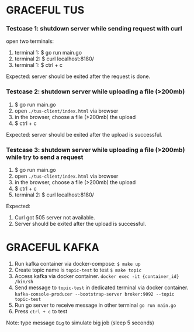 # GRACEFUL TUS
### Testcase 1: shutdown server while sending request with curl
open two terminals:
1. terminal 1: $ go run main.go
2. terminal 2: $ curl localhost:8180/
3. terminal 1: $ ctrl + c

Expected: server should be exited after the request is done.

### Testcase 2: shutdown server while uploading a file (>200mb) 
1. $ go run main.go
2. open `./tus-client/index.html` via browser
3. in the browser, choose a file (>200mb) the upload
4. $ ctrl + c

Expected: server should be exited after the upload is successful.

### Testcase 3: shutdown server while uploading a file (>200mb) while try to send a request
1. $ go run main.go
2. open `./tus-client/index.html` via browser
3. in the browser, choose a file (>200mb) the upload
4. $ ctrl + c
5. terminal 2: $ curl localhost:8180/

Expected: 
1. Curl got 505 server not available.
2. Server should be exited after the upload is successful.

# GRACEFUL KAFKA
1. Run kafka container via docker-compose: 
`$ make up`
2. Create topic name is `topic-test` to test
`$ make topic`
3. Access kafka via docker container.
`docker exec -it {container_id} /bin/sh`
4. Send message to `topic-test` in dedicated terminal via docker container.
`kafka-console-producer --bootstrap-server broker:9092 --topic topic-test`
5. Run go server to receive message in other terminal
`go run main.go`
6. Press `ctrl + c` to test

Note: type message `Big` to simulate big job (sleep 5 seconds)